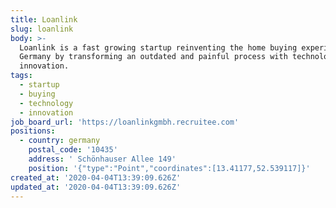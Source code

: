 ```yaml
---
title: Loanlink
slug: loanlink
body: >-
  Loanlink is a fast growing startup reinventing the home buying experience in
  Germany by transforming an outdated and painful process with technology and
  innovation.
tags:
  - startup
  - buying
  - technology
  - innovation
job_board_url: 'https://loanlinkgmbh.recruitee.com'
positions:
  - country: germany
    postal_code: '10435'
    address: ' Schönhauser Allee 149'
    position: '{"type":"Point","coordinates":[13.41177,52.539117]}'
created_at: '2020-04-04T13:39:09.626Z'
updated_at: '2020-04-04T13:39:09.626Z'
---
```


